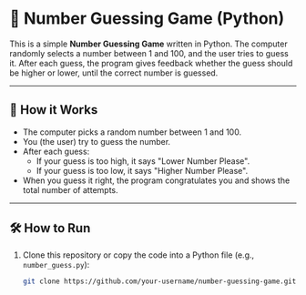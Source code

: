 # 🎯 Number Guessing Game (Python)

This is a simple **Number Guessing Game** written in Python. The computer randomly selects a number between 1 and 100, and the user tries to guess it. After each guess, the program gives feedback whether the guess should be higher or lower, until the correct number is guessed.

---

## 🧠 How it Works

- The computer picks a random number between 1 and 100.
- You (the user) try to guess the number.
- After each guess:
  - If your guess is too high, it says "Lower Number Please".
  - If your guess is too low, it says "Higher Number Please".
- When you guess it right, the program congratulates you and shows the total number of attempts.

---

## 🛠️ How to Run

1. Clone this repository or copy the code into a Python file (e.g., `number_guess.py`):

   ```bash
   git clone https://github.com/your-username/number-guessing-game.git
